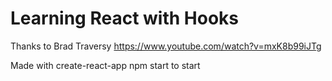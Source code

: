 # Learning React with Hooks

Thanks to Brad Traversy
https://www.youtube.com/watch?v=mxK8b99iJTg

Made with create-react-app
npm start to start